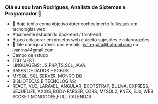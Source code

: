  ### Olá eu sou Ivan Rodrigues, Analista de Sistemas e Programador 👋



- 🔭 Hoje tenho como objetivo obter conhecimento fullkstack em tecnologias web
- Atualmente estudando back-end / front-end
- Busco colaborar em projetos web e aceito sujestões e colaborações 
- 💬 fale comigo atráves dos e-mails: ivan-guita@hotmail.com ou ivanrns44gmail.com
- Campo de estudo
- TDD (JEST)
- LINGUAGENS: JS,PHP,TS,SQL,JAVA.
- BASES DE DADOS E SGBDS
- MYSQL, SQL SERVER, MONGO DB
- BIBLIOTECAS E TECNOLOGIAS:
- REACT, VUE, LARAVEL, ANGULAR, BOOTSTRAP, BULMA, EXPRESS, SEQUELIZE, AXIOS, BODY-PARSER, CORS, MYSQL2, KNEX, EJS, WEB SOCKET,MONGOOSE,FULL CALENDAR.


